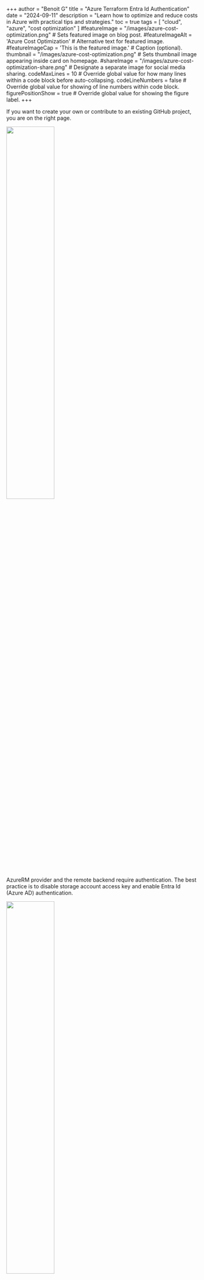 +++
author = "Benoit G"
title = "Azure Terraform Entra Id Authentication"
date = "2024-09-11"
description = "Learn how to optimize and reduce costs in Azure with practical tips and strategies."
toc = true
tags = [
    "cloud", "azure", "cost optimization"
]
#featureImage = "/images/azure-cost-optimization.png" # Sets featured image on blog post.
#featureImageAlt = 'Azure Cost Optimization' # Alternative text for featured image.
#featureImageCap = 'This is the featured image.' # Caption (optional).
thumbnail = "/images/azure-cost-optimization.png" # Sets thumbnail image appearing inside card on homepage.
#shareImage = "/images/azure-cost-optimization-share.png" # Designate a separate image for social media sharing.
codeMaxLines = 10 # Override global value for how many lines within a code block before auto-collapsing.
codeLineNumbers = false # Override global value for showing of line numbers within code block.
figurePositionShow = true # Override global value for showing the figure label.
+++

If you want to create your own or contribute to an existing GitHub project, you are on the right page.
<!--more-->

<img src="/images/azure-cost-optimization.png" width="50%" height="50%">

AzureRM provider and the remote backend require authentication. The best practice is to disable storage account access key and enable Entra Id (Azure AD) authentication.

<img src="/images/terraform-entra-id/image1.png" width="50%" height="50%">

This storage account configuration will cause the following issue during the terraform init phase

```Bash
Status=403 Code="KeyBasedAuthenticationNotPermitted" Message="Key based authentication is not permitted on this storage account.
```

To use Entra Id authentication , here is the configuration to apply on your Terraform configuration.

On the backend.tf file, add the use_azuread_auth = true parameter.

```Bash
terraform {
  backend "azurerm" {
    resource_group_name  = "<YOUR_BACKEND_STORAGE_RESOURCE_GROUP_NAME>"
    storage_account_name = "<YOUR_BACKEND_STORAGE_ACCOUNT_NAME>"
    container_name       = "<YOUR_BACKEND_CONTAINER_NAME>"
    key                  = "<YOUR_BACKEND_KEY_.tfstate>"
    use_azuread_auth     = true
  }
}
```

On the provider.tf file, add the storage_use_azuread = true parameter.

```Bash
terraform {
  required_providers {
    azurerm = {
    source  = "hashicorp/azurerm"
    version = "4.1.0"
    }
  }
}
provider "azurerm" {
  storage_use_azuread = true
  skip_provider_registration = true
  features {}
}
```

If you look at the storage account activity log. The “List Storage Account Keys” operations are from before use_azuread_auth = true was enabled, and Terraform listed the keys when accessing the state file. After started using Entra ID authentication, the keys were not listed anymore.

<img src="/images/terraform-entra-id/image2.png" width="50%" height="50%">

If using this access method on the Remote backend, your user or service principal needs Storage Data Blob Owner permission on the container scope.

Using Entra Id authentication for remote backend is a best practice align with RBAC and least privilege.

Please don’t hesitate to comment if there is anything wrong or inaccurate.